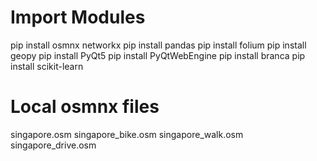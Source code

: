 # Import Modules
pip install osmnx networkx
pip install pandas
pip install folium
pip install geopy
pip install PyQt5
pip install PyQtWebEngine
pip install branca
pip install scikit-learn

# Local osmnx files
singapore.osm
singapore_bike.osm
singapore_walk.osm
singapore_drive.osm